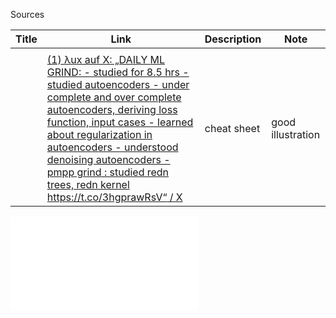 
Sources 


| Title | Link                                                                                                                                                                                                                                                                                                                                                                                    | Description | Note              |
| ----- | --------------------------------------------------------------------------------------------------------------------------------------------------------------------------------------------------------------------------------------------------------------------------------------------------------------------------------------------------------------------------------------- | ----------- | ----------------- |
|       |                                                                                                                                                                                                                                                                                                                                                                                         |             |                   |
|       | [(1) λux auf X: „DAILY ML GRIND: - studied for 8.5 hrs - studied autoencoders - under complete and over complete autoencoders, deriving loss function, input cases - learned about regularization in autoencoders - understood denoising autoencoders - pmpp grind : studied redn trees, redn kernel https://t.co/3hgprawRsV“ / X](https://x.com/novasarc01/status/1828114893960024131) | cheat sheet | good illustration |
![](../../figures/AutoEncoder.pdf)